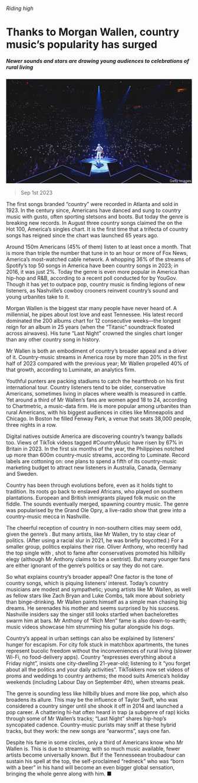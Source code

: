 ###### Riding high

# Thanks to Morgan Wallen, country music’s popularity has surged 

##### Newer sounds and stars are drawing young audiences to celebrations of rural living 

![image](images/20230909_CUP001.jpg) 

> Sep 1st 2023 

The first songs branded “country” were recorded in Atlanta and sold in 1923. In the century since, Americans have danced and sung to country music with gusto, often sporting stetsons and boots. But today the genre is breaking new records. In August three country songs claimed the  on the  Hot 100, America’s singles chart. It is the first time that a trifecta of country songs has reigned since the chart was launched 65 years ago.

Around 150m Americans (45% of them) listen to  at least once a month. That is more than triple the number that tune in to an hour or more of Fox News, America’s most-watched cable network. A whopping 36% of the streams of Spotify’s top 50 songs in America have been country songs in 2023; in 2016, it was just 2%. Today the genre is even more popular in America than hip-hop and R&amp;B, according to a recent poll conducted for  by YouGov. Though it has yet to outpace pop, country music is finding legions of new listeners, as Nashville’s cowboy crooners reinvent country’s sound and young urbanites take to it.

Morgan Wallen is the biggest star many people have never heard of. A millennial, he pipes about lost love and east Tennessee. His latest record dominated the  200 albums chart for 12 consecutive weeks—the longest reign for an album in 25 years (when the “Titanic” soundtrack floated across airwaves). His tune “Last Night” crowned the singles chart longer than any other country song in history. 

Mr Wallen is both an embodiment of country’s broader appeal and a driver of it. Country-music streams in America rose by more than 20% in the first half of 2023 compared with the previous year; Mr Wallen propelled 40% of that growth, according to Luminate, an analytics firm. 

Youthful punters are packing stadiums to catch the heartthrob on his first international tour. Country listeners tend to be older, conservative Americans, sometimes living in places where wealth is measured in cattle. Yet around a third of Mr Wallen’s fans are women aged 18 to 24, according to Chartmetric, a music-data firm. He is more popular among urbanites than rural Americans, with his biggest audiences in cities like Minneapolis and Chicago. In Boston he filled Fenway Park, a venue that seats 38,000 people, three nights in a row. 

Digital natives outside America are discovering country’s twangy ballads too. Views of TikTok videos tagged #CountryMusic have risen by 67% in Britain in 2023. In the first six months of the year, the Philippines notched up more than 600m country-music streams, according to Luminate. Record labels are cottoning on: one plans to spend a fifth of its country-music marketing budget to attract new listeners in Australia, Canada, Germany and Sweden.

Country has been through evolutions before, even as it holds tight to tradition. Its roots go back to enslaved Africans, who played  on southern plantations. European and British immigrants played folk music on the fiddle. The sounds eventually merged, spawning country music. The genre was popularised by the Grand Ole Opry, a live-radio show that grew into a country-music mecca in Nashville. 

The cheerful reception of country in non-southern cities may seem odd, given the genre’s . But many artists, like Mr Wallen, try to stay clear of politics. (After using a racial slur in 2021, he was briefly boycotted.) For a smaller group, politics explains their rise. Oliver Anthony, who recently had the top single with , shot to fame after conservatives promoted his hillbilly elegy (although Mr Anthony claims to be a centrist). But many younger fans are either ignorant of the genre’s politics or say they do not care.

So what explains country’s broader appeal? One factor is the tone of country songs, which is piquing listeners’ interest. Today’s country musicians are modest and sympathetic; young artists like Mr Wallen, as well as fellow stars like Zach Bryan and Luke Combs, talk more about sobriety than binge-drinking. Mr Wallen paints himself as a simple man chasing big dreams. He serenades his mother and seems surprised by his success. Nashville insiders say the singer still looks startled when bachelorettes swarm him at bars. Mr Anthony of “Rich Men” fame is also down-to-earth; music videos showcase him strumming his guitar alongside his dogs.


Country’s appeal in urban settings can also be explained by listeners’ hunger for escapism. For city folk stuck in matchbox apartments, the tunes represent bucolic freedom without the inconveniences of rural living (slower Wi-Fi, no food-delivery apps). Country “expresses everything about a Friday night”, insists one city-dwelling 21-year-old; listening to it “you forget about all the politics and your daily activities”. TikTokkers now set videos of proms and weddings to country anthems; the mood suits America’s holiday weekends (including Labour Day on September 4th), when streams peak. 

The genre is sounding less like hillbilly blues and more like pop, which also broadens its allure. This may be the influence of Taylor Swift, who was considered a country singer until she shook it off in 2014 and launched a pop career. A chattering hi-hat often heard in trap (a subgenre of rap) kicks through some of Mr Wallen’s tracks; “Last Night” shares hip-hop’s syncopated cadence. Country-music purists may sniff at these hybrid tracks, but they work: the new songs are “earworms”, says one fan. 

Despite his fame in some circles, only a third of Americans know who Mr Wallen is. This is due to streaming; with so much music available, fewer artists become universally known. But if the Tennesseean troubadour can sustain his spell at the top, the self-proclaimed “redneck” who was “born with a beer” in his hand will become an even bigger global sensation, bringing the whole genre along with him. ■


